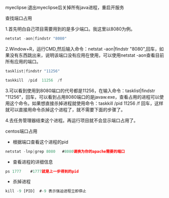 myeclipse:退出myeclipse后关掉所有java进程，重启开服务



查找端口占用

1.首先明白自己项目需要用到的是多少端口。我这里以8080为例。 



```javascript
netstat -aon|findstr "8080"
```

2.Window+R，运行CMD,然后输入命令：netstat -aon|findstr "8080",回车，如果没有东西跳出来，说明该端口没有应用在使用，可以使用netstat -aon查看目前所有应用的端口。

```javascript
tasklist|findstr "11256"
```



```javascript
taskkill  /pid  11256  /f
```

3.可以看到使用到8080端口的代号都是11256，在输入命令：tasklist|findstr "11256"，回车，可以看到占用8080端口的是javaw.exe，查看占用的进程可以使用这个命令。如果想直接杀掉进程就使用命令：taskkill  /pid  11256  /f 回车，这样就可以直接用命令杀掉这个进程了，就不需要下面的步骤了。



4.去任务管理器结束这个进程。再运行项目就不会显示端口占用了。





centos端口占用

- 根据端口查看这个进程的pid

```javascript
netstat -lnp|grep 8080   #8080请换为你的apache需要的端口
```

- 查看进程的详细信息

```javascript
ps 1777    #1777就是上一步得到的pid
```

- 杀掉进程

```javascript
kill -9 [PID]  #-9 表示强迫进程立即停止
```

